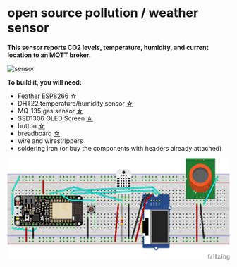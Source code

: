 # open source pollution / weather sensor

**This sensor reports CO2 levels, temperature, humidity, and current location to an MQTT broker.**

![sensor](https://github.com/Evanfeenstra/air-sensor/blob/master/sensor.png)

**To build it, you will need:**

- Feather ESP8266 [☆](https://www.adafruit.com/product/2821)
- DHT22 temperature/humidity sensor [☆](https://www.adafruit.com/product/385)
- MQ-135 gas sensor [☆](https://www.amazon.com/gp/product/B00LSG5IZ2)
- SSD1306 OLED Screen [☆](https://www.amazon.com/Xiuxin-I2C-OLED-Display-SSD1306/dp/B07B8JT1ZZ)
- button [☆](https://www.adafruit.com/product/1119)
- breadboard [☆](https://www.adafruit.com/product/239)
- wire and wirestrippers
- soldering iron (or buy the components with headers already attached)

![pollutionsensor](https://github.com/Evanfeenstra/air-sensor/blob/master/pollution-sensor.png)